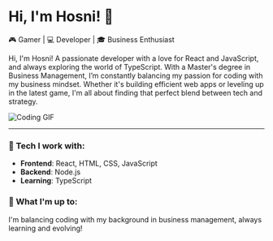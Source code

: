 # Hi, I'm Hosni! 👋

🎮 Gamer | 💻 Developer | 🎓 Business Enthusiast  

Hi, I'm Hosni! A passionate developer with a love for React and JavaScript, and always exploring the world of TypeScript. With a Master's degree in Business Management, I’m constantly balancing my passion for coding with my business mindset. Whether it's building efficient web apps or leveling up in the latest game, I'm all about finding that perfect blend between tech and strategy.

![Coding GIF](https://i.pinimg.com/originals/15/e7/e3/15e7e300166c962d3b8a22f60b5cac9e.gif)

---

### 🔧 Tech I work with:
- **Frontend**: React, HTML, CSS, JavaScript
- **Backend**: Node.js
- **Learning**: TypeScript

### 🌱 What I'm up to:
I'm balancing coding with my background in business management, always learning and evolving!






